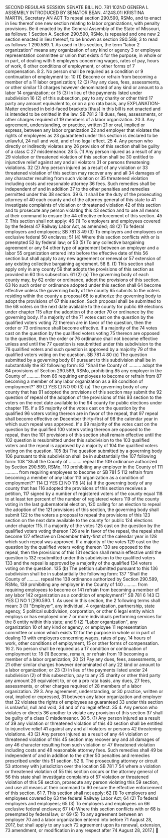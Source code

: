 SECOND REGULAR SESSION
SENATE BILL NO. 781
102ND GENERA L ASSEMBLY
INTRODUCED BY SENATOR BEAN.
4124S.01I KRISTINA MARTIN, Secretary
AN ACT
To repeal section 290.590, RSMo, and to enact in lieu thereof one new section relating to labor
organizations, with penalty provisions.
Be it enacted by the General Assembly of the State of Missouri, as follows:
1 Section A. Section 290.590, RSMo, is repealed and one new
2 section enacted in lieu thereof, to be known as section 290.589,
3 to read as follows:
1 290.589. 1. As used in this section, the term "labor
2 organization" means any organization of any kind or agency
3 or employee representation committee or union that exists
4 for the purpose, in whole or in part, of dealing with
5 employers concerning wages, rates of pay, hours of work,
6 other conditions of employment, or other forms of
7 compensation.
8 2. No person shall be required as a condition or
9 continuation of employment to:
10 (1) Become or refrain from becoming a member of a
11 labor organization;
12 (2) Pay any dues, fees, assessments, or other similar
13 charges however denominated of any kind or amount to a labor
14 organization; or
15 (3) In lieu of the payments listed under subdivision
16 (2) of this subsection, pay to any charity or other third
17 party any amount equivalent to, or on a pro rata basis, any
EXPLANATION-Matter enclosed in bold-faced brackets [thus] in this bill is not enacted
and is intended to be omitted in the law.
SB 781 2
18 dues, fees, assessments, or other charges required of
19 members of a labor organization.
20 3. Any agreement, understanding, or practice, written
21 or oral, implied or express, between any labor organization
22 and employer that violates the rights of employees as
23 guaranteed under this section is declared to be unlawful,
24 null and void, and of no legal effect.
25 4. Any person who directly or indirectly violates any
26 provision of this section shall be guilty of a class C
27 misdemeanor.
28 5. (1) Any person injured as a result of any
29 violation or threatened violation of this section shall be
30 entitled to injunctive relief against any and all violators
31 or persons threatening violations.
32 (2) Any person injured as a result of any violation or
33 threatened violation of this section may recover any and all
34 damages of any character resulting from such violation or
35 threatened violation including costs and reasonable attorney
36 fees. Such remedies shall be independent of and in addition
37 to the other penalties and remedies permitted under this
38 section.
39 6. It shall be the duty of the prosecuting attorney of
40 each county and of the attorney general of this state to
41 investigate complaints of violation or threatened violation
42 of this section and to prosecute any person violating this
43 section and to use all means at their command to ensure the
44 effective enforcement of this section.
45 7. This section shall not apply:
46 (1) To employers and employees covered by the federal
47 Railway Labor Act, as amended;
48 (2) To federal employers and employees;
SB 781 3
49 (3) To employers and employees on exclusive federal
50 enclaves;
51 (4) Where this section conflicts with or is preempted
52 by federal law; or
53 (5) To any collective bargaining agreement or any
54 other type of agreement between an employer and a labor
55 organization entered into before the effective date of this
56 section but shall apply to any new agreement or renewal or
57 extension of any existing collective bargaining agreement.
58 8. (1) This section shall apply only in any county
59 that adopts the provisions of this section as provided in
60 this subsection.
61 (2) (a) The governing body of each county may, by
62 order or ordinance, adopt the provisions of this section.
63 No such order or ordinance adopted under this section shall
64 become effective unless the governing body of the county
65 submits to the voters residing within the county a proposal
66 to authorize the governing body to adopt the provisions of
67 this section. Such proposal shall be submitted to the
68 voters on the next date available to the county for public
69 elections under chapter 115 after the adoption of the order
70 or ordinance by the governing body. If a majority of the
71 votes cast on the question by the qualified voters voting
72 thereon are in favor of the question, then the order or
73 ordinance shall become effective. If a majority of the
74 votes cast on the question by the qualified voters voting
75 thereon are opposed to the question, then the order or
76 ordinance shall not become effective unless and until the
77 question is resubmitted under this subdivision to the
78 qualified voters and such question is approved by a majority
79 of the qualified voters voting on the question.
SB 781 4
80 (b) The question submitted by a governing body
81 pursuant to this subdivision shall be in substantially the
82 following form:
83 "Shall the County of .......... adopt the
84 provisions of Section 290.589, RSMo, prohibiting
85 any employer in the County of .......... from
86 requiring employees to become or refrain from
87 becoming a member of any labor organization as a
88 condition of employment?"
89 □ YES □ NO
90 (3) (a) The governing body of any county that has
91 adopted the provisions of this section may submit the
92 question of repeal of the adoption of the provisions of this
93 section to the voters on the next date available to the
94 county for public elections under chapter 115. If a
95 majority of the votes cast on the question by the qualified
96 voters voting thereon are in favor of the repeal, that
97 repeal shall become effective on December thirty-first of
98 the calendar year in which such repeal was approved. If a
99 majority of the votes cast on the question by the qualified
100 voters voting thereon are opposed to the repeal, then the
101 provisions of this section shall remain effective until the
102 question is resubmitted under this subdivision to the
103 qualified voters and the repeal is approved by a majority of
104 the qualified voters voting on the question.
105 (b) The question submitted by a governing body
106 pursuant to this subdivision shall be in substantially the
107 following form:
108 "Shall the County of .......... repeal the
109 ordinance authorized by Section 290.589, RSMo,
110 prohibiting any employer in the County of
111 .......... from requiring employees to become or
SB 781 5
112 refrain from becoming a member of any labor
113 organization as a condition of employment?"
114 □ YES □ NO
115 (4) (a) If the governing body of any county that has
116 adopted the provisions of this section receives a petition,
117 signed by a number of registered voters of the county equal
118 to at least ten percent of the number of registered voters
119 of the county voting in the last gubernatorial election,
120 calling for an election to repeal the adoption of the
121 provisions of this section, the governing body shall submit
122 to the voters a proposal to repeal the provisions of this
123 section on the next date available to the county for public
124 elections under chapter 115. If a majority of the votes
125 cast on the question by the qualified voters voting thereon
126 are in favor of the repeal, the repeal shall become
127 effective on December thirty-first of the calendar year in
128 which such repeal was approved. If a majority of the votes
129 cast on the question by the qualified voters voting thereon
130 are opposed to the repeal, then the provisions of this
131 section shall remain effective until the question is
132 resubmitted under this subdivision to the qualified voters
133 and the repeal is approved by a majority of the qualified
134 voters voting on the question.
135 (b) The petition submitted pursuant to this
136 subdivision shall be in substantially the following form:
137 "Shall the County of .......... repeal the
138 ordinance authorized by Section 290.589, RSMo,
139 prohibiting any employer in the County of
140 .......... from requiring employees to become or
141 refrain from becoming a member of any labor
142 organization as a condition of employment?"
SB 781 6
143 □ YES □ NO
1 [290.590. 1. As used in this section, the
2 following terms shall mean:
3 (1) "Employer", any individual,
4 organization, partnership, state agency,
5 political subdivision, corporation, or other
6 legal entity which employs or has employed one
7 or more individuals performing services for the
8 entity within this state; and
9 (2) "Labor organization", any organization
10 of any kind or agency, or employee
11 representation committee or union which exists
12 for the purpose in whole or in part of dealing
13 with employers concerning wages, rates of pay,
14 hours of work, other conditions of employment,
15 or other forms of compensation.
16 2. No person shall be required as a
17 condition or continuation of employment to:
18 (1) Become, remain, or refrain from
19 becoming a member of a labor organization;
20 (2) Pay any dues, fees, assessments, or
21 other similar charges however denominated of any
22 kind or amount to a labor organization; or
23 (3) In lieu of the payments listed under
24 subdivision (2) of this subsection, pay to any
25 charity or other third party any amount
26 equivalent to, or on a pro rata basis, any dues,
27 fees, assessments, or other charges required of
28 members of a labor organization.
29 3. Any agreement, understanding, or
30 practice, written or oral, implied or expressed,
31 between any labor organization and employer that
32 violates the rights of employees as guaranteed
33 under this section is unlawful, null and void,
34 and of no legal effect.
35 4. Any person who violates or directs
36 another to violate any provision of this section
37 shall be guilty of a class C misdemeanor.
38 5. (1) Any person injured as a result of
39 any violation or threatened violation of this
40 section shall be entitled to injunctive relief
41 against any and all violators or persons
42 threatening violations.
43 (2) Any person injured as a result of any
44 violation or threatened violation of this
45 section may recover any and all damages of any
46 character resulting from such violation or
47 threatened violation including costs and
48 reasonable attorney fees. Such remedies shall
49 be independent of and in addition to the other
50 penalties and remedies prescribed under this
51 section.
52 6. The prosecuting attorney or circuit
53 attorney with jurisdiction over the location
SB 781 7
54 where a violation or threatened violation of
55 this section occurs or the attorney general of
56 this state shall investigate complaints of
57 violation or threatened violation of this
58 section, prosecute any person violating this
59 section, and use all means at their command to
60 ensure the effective enforcement of this section.
61 7. This section shall not apply:
62 (1) To employers and employees covered by
63 the federal Railway Labor Act;
64 (2) To federal employers and employees;
65 (3) To employers and employees on
66 exclusive federal enclaves;
67 (4) Where this section conflicts with or
68 is preempted by federal law; or
69 (5) To any agreement between an employer
70 and a labor organization entered into before
71 August 28, 2017, but shall apply to any such
72 agreement upon its renewal, extension,
73 amendment, or modification in any respect after
74 August 28, 2017.]
